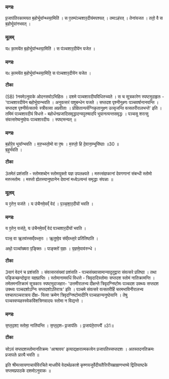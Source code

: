

### मन्त्रः

प्र॒जाप॑तिरकामयत ब॒होर्भूया᳚न्थ्स्या॒मिति॑ ।
स ए॒तम्प॑ञ्चशार॒दीय॑मपश्यत् ।
तमाऽह॑रत् ।
तेना॑यजत ।
ततो॒ वै स ब॒होर्भूया॑नभवत् ।
### मूलम् 
यᳵ का॒मये॑त ब॒होर्भूया᳚न्थ्स्या॒मिति॑ ।
स प॑ञ्चशार॒दीये॑न यजेत ।
### मन्त्रः
यᳵ का॒मये॑त ब॒होर्भूया᳚न्थ्स्या॒मिति॒ स प॑ञ्चशार॒दीये॑न यजेत ।
#### टीका
(SB) 1नवमेऽनुवाके ओदनसवोऽभिहितः । दशमे पञ्चशारदीयविधिरुच्यते । स च सूत्रकारेण स्पष्टमुदाहृतः - 'पञ्चशारदीयेन बहोर्भूयान्भवति । अनुवत्सरं पशुबन्धेन यजते । सप्तदश पृश्नीनुक्ष्णः पञ्चवर्षानानयन्ति । सप्तदश पृश्नीर्वत्सतर्यः स्त्रीवत्सा अप्रवीताः । प्रोक्षितान्पर्यग्निकृतानुक्ष्ण उत्सृजन्ति वत्सतरीरालभन्ते' इति । तमिमं पञ्चशारदीयं विधत्ते - बहोर्धनप्रजादिसमृद्धादन्यपुरुषादपि भूयानत्यन्तसमृद्धः । पञ्चसु शरत्सु संवत्सरेष्वनुष्ठेयः पञ्चशारदीयः । स्पष्टमन्यत् ॥

### मन्त्रः
ब॒होरे॒व भूया᳚न्भवति ।
म॒रु॒थ्स्तो॒मो वा ए॒षः ।
म॒रुतो॒ हि दे॒वाना॒म्भूयि॑ष्ठाः ॥30 ॥  
ब॒हुर्भ॑वति ।


#### टीका
3तमेतं प्रशंसति - स्तोमशब्देन स्तोमयुक्तो यज्ञ उपलक्ष्यते । मरुत्संज्ञकानां देवगणानां संबन्धी स्तोमो मरुत्स्तोमः । मरुतो ह्येतस्यानुष्ठानेन देवानां मध्येऽत्यन्तं समृद्धाः संपन्नाः ॥
### मूलम् 
य ए॒तेन॒ यज॑ते ।
य उ॑चैनमे॒वव्ँ वेद॑ ।
प॒ञ्च॒शा॒र॒दीयो॑ भवति ।
### मन्त्रः
य ए॒तेन॒ यज॑ते॒, य उ॑चैनमे॒वव्ँ वेद॑ पञ्चशार॒दीयो॑ भवति ।

पञ्च॒ वा ऋ॒तव॑स्सव्ँवथ्स॒रः ।
ऋ॒तुष्वे॒व स॑व्ँवथ्स॒रे प्रति॑तिष्ठति ।

अथो॒ पञ्चा᳚ख्षरा प॒ङ्क्तिः ।
पाङ्क्तो॑ य॒ज्ञः ।
य॒ज्ञमे॒वाव॑रुन्धे ।


#### टीका
3यागं वेदनं च प्रशंसति । संवत्सरसंख्यां प्रशंसति - पञ्चसंख्यासामान्यादृतुद्वारा संवत्सरे प्रतिष्ठा । तथा पङ्किच्छन्दोद्वारा यज्ञप्राप्तिः । स्तोमानामवधिं विधत्ते - त्रिवृदादिस्तोमाः सप्तदश स्तोमं नातिक्रामन्ति । तमेतमनतिक्रामं सूत्रकारः स्पष्टमुदाजहार- 'उत्तमीरालभ्य दीक्षन्ते त्रिवृदग्निष्टोमः पञ्चदश उक्थ्यः सप्तदश उक्थ्यः पञ्चदशोऽग्निः सप्तदशोऽतिरात्रः' इति । पञ्चमे संवत्सरे वत्सतरीर्हि चरमभाविनीरालभ्य पश्चात्पञ्चरात्राय दीक्ष- यित्वा क्रमेण त्रिवृदग्निष्टोमादीनि पञ्चाहान्यनुष्ठेयानि । तेषु पञ्चस्वप्यहस्स्वेकविंशत्रिणवादयः स्तोमा न विद्यन्ते ।
### मन्त्रः

स॒प्त॒द॒शꣵ स्तोमा॒ नाति॑यन्ति ।
स॒प्त॒द॒शᳶ प्र॒जाप॑तिः ।
प्र॒जाप॑ते॒राप्त्यै᳚ ॥31॥  
#### टीका
सोऽयं सप्तदशस्तोमानतिक्रमः 'आश्रावय' इत्याद्यक्षरात्मकत्वेन प्रजापतिस्सप्तदशः । अतस्तदनतिक्रमः प्रजापतेः प्रात्यै भवति ॥

इति श्रीमत्सायणाचार्यविरचिते माधवीये वेदार्थप्रकाशे कृष्णयजुर्वेदीयतैत्तिरीयब्राह्मणभाष्ये द्वितियाष्टके सप्तमप्रपाठके दशमोऽनुवाकः ॥  
